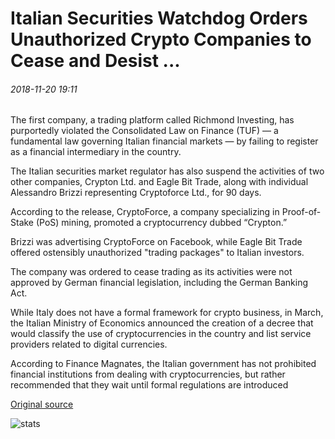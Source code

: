 # Italian Securities Watchdog Orders Unauthorized Crypto Companies to Cease and Desist ...

###### 2018-11-20 19:11

The first company, a trading platform called Richmond Investing, has purportedly violated the Consolidated Law on Finance (TUF) — a fundamental law governing Italian financial markets — by failing to register as a financial intermediary in the country.

The Italian securities market regulator has also suspend the activities of two other companies, Crypton Ltd. and Eagle Bit Trade, along with individual Alessandro Brizzi representing Cryptoforce Ltd., for 90 days.

According to the release, CryptoForce, a company specializing in Proof-of-Stake (PoS) mining, promoted a cryptocurrency dubbed “Crypton.”

Brizzi was advertising CryptoForce on Facebook, while Eagle Bit Trade offered ostensibly unauthorized "trading packages" to Italian investors.

The company was ordered to cease trading as its activities were not approved by German financial legislation, including the German Banking Act.

While Italy does not have a formal framework for crypto business, in March, the Italian Ministry of Economics announced the creation of a decree that would classify the use of cryptocurrencies in the country and list service providers related to digital currencies.

According to Finance Magnates, the Italian government has not prohibited financial institutions from dealing with cryptocurrencies, but rather recommended that they wait until formal regulations are introduced

[Original source](https://cointelegraph.com/news/italian-securities-watchdog-orders-unauthorized-crypto-companies-to-cease-and-desist)

![stats](https://c.statcounter.com/11760860/0/a89fa40b/1/ "stats")